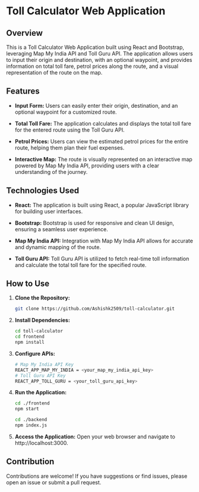 # Toll Calculator Web Application

## Overview

This is a Toll Calculator Web Application built using React and Bootstrap, leveraging Map My India API and Toll Guru API. The application allows users to input their origin and destination, with an optional waypoint, and provides information on total toll fare, petrol prices along the route, and a visual representation of the route on the map.

## Features

- **Input Form:** Users can easily enter their origin, destination, and an optional waypoint for a customized route.

- **Total Toll Fare:** The application calculates and displays the total toll fare for the entered route using the Toll Guru API.

- **Petrol Prices:** Users can view the estimated petrol prices for the entire route, helping them plan their fuel expenses.

- **Interactive Map:** The route is visually represented on an interactive map powered by Map My India API, providing users with a clear understanding of the journey.

## Technologies Used

- **React:** The application is built using React, a popular JavaScript library for building user interfaces.

- **Bootstrap:** Bootstrap is used for responsive and clean UI design, ensuring a seamless user experience.

- **Map My India API:** Integration with Map My India API allows for accurate and dynamic mapping of the route.

- **Toll Guru API:** Toll Guru API is utilized to fetch real-time toll information and calculate the total toll fare for the specified route.

## How to Use

1. **Clone the Repository:**
   ```bash
   git clone https://github.com/Ashishk2509/toll-calculator.git

2. **Install Dependencies:**
    ```bash
    cd toll-calculator
    cd frontend
    npm install

3. **Configure APIs:**
    ```bash
    # Map My India API Key
    REACT_APP_MAP_MY_INDIA = <your_map_my_india_api_key>
    # Toll Guru API Key
    REACT_APP_TOLL_GURU = <your_toll_guru_api_key>

4. **Run the Application:**
    ```bash
    cd ./frontend
    npm start

    cd ./backend
    npm index.js

5. **Access the Application:**
    Open your web browser and navigate to http://localhost:3000.


## Contribution
Contributions are welcome! If you have suggestions or find issues, please open an issue or submit a pull request.
